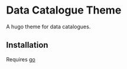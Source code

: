 # Data Catalogue Theme

A hugo theme for data catalogues.

## Installation

Requires [go](https://go.dev/dl/)
